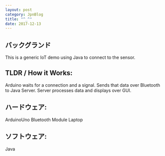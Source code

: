 ```yaml
---
layout: post
category: JpnBlog
title: "^_^"
date: 2017-12-13
---
```


## バックグランド
This is a generic IoT demo using Java to connect to the sensor.

## TLDR / How it Works:
Arduino waits for a connection and a signal. Sends that data over Bluetooth to Java Server. Server processes data and displays over GUI.

## ハードウェア:
ArduinoUno
Bluetooth Module
Laptop

## ソフトウェア:
Java

